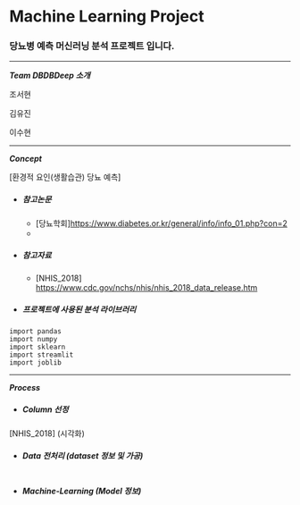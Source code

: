 # Machine Learning Project
### 당뇨병 예측 머신러닝 분석 프로젝트 입니다.
---

___Team DBDBDeep 소개___

조서현

김유진

이수현

---

___Concept___

[환경적 요인(생활습관) 당뇨 예측]

- ##### 참고논문
  - [당뇨학회]<https://www.diabetes.or.kr/general/info/info_01.php?con=2>
  - 
- ##### 참고자료
  - [NHIS_2018] <https://www.cdc.gov/nchs/nhis/nhis_2018_data_release.htm>
- ##### 프로젝트에 사용된 분석 라이브러리
```
import pandas
import numpy
import sklearn
import streamlit
import joblib
```

--- 

___Process___

- ##### Column 선정
[NHIS_2018]
(시각화)

- ##### Data 전처리 (dataset 정보 및 가공)
```

```

- ##### Machine-Learning (Model 정보)
```

```




